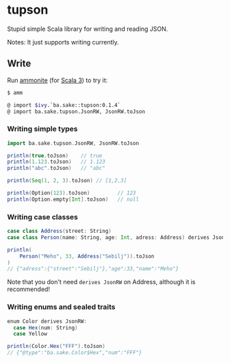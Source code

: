 # tupson

Stupid simple Scala library for writing and reading JSON.  

Notes: It just supports writing currently.



## Write

Run [ammonite](https://ammonite.io/) (for [Scala 3](https://github.com/com-lihaoyi/Ammonite/releases/download/2.5.4/3.1-2.5.4)) to try it:

```bash
$ amm

@ import $ivy.`ba.sake::tupson:0.1.4`
@ import ba.sake.tupson.JsonRW, JsonRW.toJson
```

### Writing simple types
```scala
import ba.sake.tupson.JsonRW, JsonRW.toJson

println(true.toJson)    // true
println(1.123.toJson)   // 1.123
println("abc".toJson)   // "abc"

println(Seq(1, 2, 3).toJson) // [1,2,3]

println(Option(123).toJson)         // 123
println(Option.empty[Int].toJson)   // null
```

### Writing case classes

```scala
case class Address(street: String)
case class Person(name: String, age: Int, adress: Address) derives JsonRW

println(
    Person("Meho", 33, Address("Sebilj")).toJson
)
// {"adress":{"street":"Sebilj"},"age":33,"name":"Meho"}
```

Note that you don't need `derives JsonRW` on Address, although it is recommended!


### Writing enums and sealed traits

```scala
enum Color derives JsonRW:
  case Hex(num: String)
  case Yellow

println(Color.Hex("FFF").toJson)
// {"@type":"ba.sake.Color$Hex","num":"FFF"}
```

